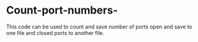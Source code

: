 # Count-port-numbers-
This code can be used to count and save number of ports open and save to one file and closed ports to another file. 
